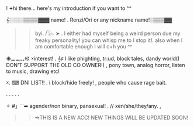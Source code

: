 ! [](https://pix.crd.co/assets/images/gallery18/3890bbcf_original.gif?v=95dd3781) 
𖥔hi there... here's my introduction if you want to ^^



𝄞░░░░▒▒▒▒▓▓▓ name! . Renzi/Ori or any nickname name!░▒▒▒▓▓


>> byi. /𓅂 ➤ . I either had myself being a weird person due my freaky personality! you can whisp me to I stop it!. also when I am comfortable enough I will c+h you ^^







𖠁⚊⚊⚋巛 ☓interest! . 𝄞♯ I like phighting, tr:ud, block tales, dandy world(I DON'T SUPPORT THE OLD CO OWNER!) , pony town, analog horror, listen to music, drawing etc!












☓. ⌨︎︎ DNI LIST!! . i block/hide freely! , people who cause rage bait. 







. 
 . 
. 
. 
.  





✧ #」ˊˋ➦ agender/non binary, pansexual! . // xen/she/they/any. , 








>> ➬THIS IS A  NEW ACC! NEW THINGS WILL BE UPDATED SOON! 
